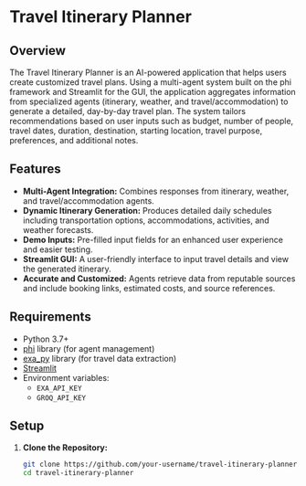 # Travel Itinerary Planner

## Overview

The Travel Itinerary Planner is an AI-powered application that helps users create customized travel plans. Using a multi-agent system built on the phi framework and Streamlit for the GUI, the application aggregates information from specialized agents (itinerary, weather, and travel/accommodation) to generate a detailed, day-by-day travel plan. The system tailors recommendations based on user inputs such as budget, number of people, travel dates, duration, destination, starting location, travel purpose, preferences, and additional notes.

## Features

- **Multi-Agent Integration:** Combines responses from itinerary, weather, and travel/accommodation agents.
- **Dynamic Itinerary Generation:** Produces detailed daily schedules including transportation options, accommodations, activities, and weather forecasts.
- **Demo Inputs:** Pre-filled input fields for an enhanced user experience and easier testing.
- **Streamlit GUI:** A user-friendly interface to input travel details and view the generated itinerary.
- **Accurate and Customized:** Agents retrieve data from reputable sources and include booking links, estimated costs, and source references.

## Requirements

- Python 3.7+
- [phi](https://github.com/your-org/phi) library (for agent management)
- [exa_py](https://github.com/your-org/exa_py) library (for travel data extraction)
- [Streamlit](https://streamlit.io/)
- Environment variables:
  - `EXA_API_KEY`
  - `GROQ_API_KEY`

## Setup

1. **Clone the Repository:**
   ```bash
   git clone https://github.com/your-username/travel-itinerary-planner.git
   cd travel-itinerary-planner
